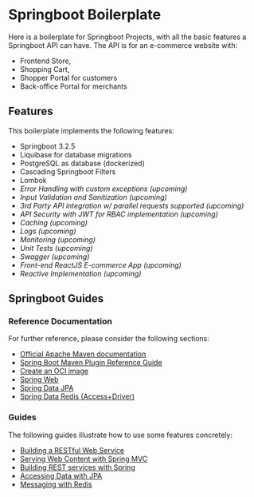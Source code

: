 # Springboot Boilerplate

Here is a boilerplate for Springboot Projects, with all the basic features a Springboot API can have. The API is for an e-commerce website with:
- Frontend Store, 
- Shopping Cart, 
- Shopper Portal for customers
- Back-office Portal for merchants


## Features
This boilerplate implements the following features:

- Springboot 3.2.5
- Liquibase for database migrations
- PostgreSQL as database (dockerized)
- Cascading Springboot Filters
- Lombok
- _Error Handling with custom exceptions (upcoming)_
- _Input Validation and Sanitization (upcoming)_
- _3rd Party API integration w/ parallel requests supported (upcoming)_
- _API Security with JWT for RBAC implementation (upcoming)_
- _Caching (upcoming)_
- _Logs (upcoming)_
- _Monitoring (upcoming)_
- _Unit Tests (upcoming)_
- _Swagger (upcoming)_
- _Front-end ReactJS E-commerce App (upcoming)_
- _Reactive Implementation (upcoming)_



## Springboot Guides
### Reference Documentation
For further reference, please consider the following sections:

* [Official Apache Maven documentation](https://maven.apache.org/guides/index.html)
* [Spring Boot Maven Plugin Reference Guide](https://docs.spring.io/spring-boot/docs/3.2.5/maven-plugin/reference/html/)
* [Create an OCI image](https://docs.spring.io/spring-boot/docs/3.2.5/maven-plugin/reference/html/#build-image)
* [Spring Web](https://docs.spring.io/spring-boot/docs/3.2.5/reference/htmlsingle/index.html#web)
* [Spring Data JPA](https://docs.spring.io/spring-boot/docs/3.2.5/reference/htmlsingle/index.html#data.sql.jpa-and-spring-data)
* [Spring Data Redis (Access+Driver)](https://docs.spring.io/spring-boot/docs/3.2.5/reference/htmlsingle/index.html#data.nosql.redis)

### Guides
The following guides illustrate how to use some features concretely:

* [Building a RESTful Web Service](https://spring.io/guides/gs/rest-service/)
* [Serving Web Content with Spring MVC](https://spring.io/guides/gs/serving-web-content/)
* [Building REST services with Spring](https://spring.io/guides/tutorials/rest/)
* [Accessing Data with JPA](https://spring.io/guides/gs/accessing-data-jpa/)
* [Messaging with Redis](https://spring.io/guides/gs/messaging-redis/)

